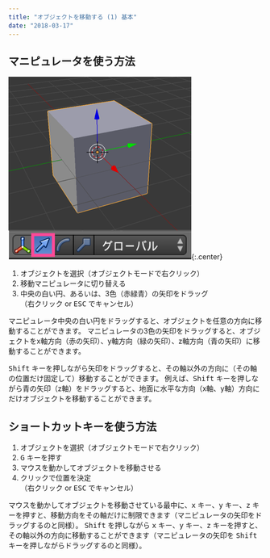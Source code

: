 ```yaml
---
title: "オブジェクトを移動する (1) 基本"
date: "2018-03-17"
---
```


マニピュレータを使う方法
----

![move.png](move.png){:.center}

1. オブジェクトを選択（オブジェクトモードで右クリック）
2. 移動マニピュレータに切り替える
3. 中央の白い円、あるいは、3色（赤緑青）の矢印をドラッグ<br>（右クリック or <kbd>ESC</kbd> でキャンセル）

マニピュレータ中央の白い円をドラッグすると、オブジェクトを任意の方向に移動することができます。
マニピュレータの3色の矢印をドラッグすると、オブジェクトをx軸方向（赤の矢印）、y軸方向（緑の矢印）、z軸方向（青の矢印）に移動することができます。

<kbd>Shift</kbd> キーを押しながら矢印をドラッグすると、その軸以外の方向に（その軸の位置だけ固定して）移動することができます。
例えば、<kbd>Shift</kbd> キーを押しながら青の矢印（z軸）をドラッグすると、地面に水平な方向（x軸、y軸）方向にだけオブジェクトを移動することができます。


ショートカットキーを使う方法
----

1. オブジェクトを選択（オブジェクトモードで右クリック）
2. <kbd>G</kbd> キーを押す
3. マウスを動かしてオブジェクトを移動させる
4. クリックで位置を決定<br>（右クリック or <kbd>ESC</kbd> でキャンセル）

マウスを動かしてオブジェクトを移動させている最中に、<kbd>x</kbd> キー、<kbd>y</kbd> キー、<kbd>z</kbd> キーを押すと、移動方向をその軸だけに制限できます（マニピュレータの矢印をドラッグするのと同様）。
<kbd>Shift</kbd> を押しながら <kbd>x</kbd> キー、<kbd>y</kbd> キー、<kbd>z</kbd> キーを押すと、その軸以外の方向に移動することができます（マニピュレータの矢印を <kbd>Shift</kbd> キーを押しながらドラッグするのと同様）。

